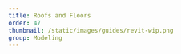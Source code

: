 ```yaml
---
title: Roofs and Floors
order: 47
thumbnail: /static/images/guides/revit-wip.png
group: Modeling
---
```


